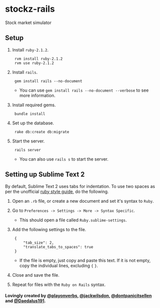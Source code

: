 # stockz-rails
Stock market simulator

## Setup
1. Install `ruby-2.1.2`.

		rvm install ruby-2.1.2
		rvm use ruby-2.1.2

2. Install `rails`.

		gem install rails --no-document

	- You can use `gem install rails --no-document --verbose` to see more information.

3. Install required gems.

		bundle install

4. Set up the database.

		rake db:create db:migrate

5. Start the server.

		rails server

	- You can also use `rails s` to start the server.

## Setting up Sublime Text 2
By default, Sublime Text 2 uses tabs for indentation. To use two spaces as per the unofficial [ruby style guide][], do the following.

1. Open an `.rb` file, or create a new document and set it's syntax to `Ruby`.

2. Go to `Preferences -> Settings -> More -> Syntax Specific`.

	- This should open a file called `Ruby.sublime-settings`.

3. Add the following settings to the file.

		{
			"tab_size": 2,
			"translate_tabs_to_spaces": true
		}

	- If the file is empty, just copy and paste this text. If it is not empty, copy the individual lines, excluding `{` `}`.

4. Close and save the file.

5. Repeat for files with the `Ruby on Rails` syntax.

#### Lovingly created by [@playonverbs][], [@jackwilsdon][], [@dontpanicitsellen][] and [@Daedalus191][].

  [@playonverbs]: http://github.com/playonverbs
  [@jackwilsdon]: http://github.com/jackwilsdon
  [@dontpanicitsellen]: http://github.com/dontpanicitsellen
  [@Daedalus191]: http://github.com/Daedalus191
  [ruby style guide]: https://github.com/bbatsov/ruby-style-guide